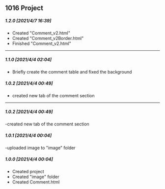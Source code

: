 ## 1016 Project

##### 1.2.0 [2021/4/7 16:39]

- Created "Comment_v2.html"
- Created "Comment_v2Border.html"
- Finished "Comment_v2.html"

- - -

##### 1.1.0 [2021/4/4 02:04]

- Briefly create the comment table and fixed the background

##### 1.0.2 [2021/4/4 00:49]

- created new tab of the comment section

- - -

##### 1.0.2 [2021/4/4 00:49]

-created new tab of the comment section

##### 1.0.1 [2021/4/4 00:04]

-uploaded image to "image" folder

##### 1.0.0 [2021/4/4 00:04]

- Created project
- Created "image" folder
- Created Comment.html
